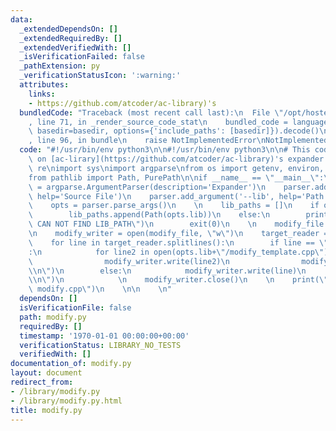 ```yaml
---
data:
  _extendedDependsOn: []
  _extendedRequiredBy: []
  _extendedVerifiedWith: []
  _isVerificationFailed: false
  _pathExtension: py
  _verificationStatusIcon: ':warning:'
  attributes:
    links:
    - https://github.com/atcoder/ac-library)'s
  bundledCode: "Traceback (most recent call last):\n  File \"/opt/hostedtoolcache/Python/3.10.6/x64/lib/python3.10/site-packages/onlinejudge_verify/documentation/build.py\"\
    , line 71, in _render_source_code_stat\n    bundled_code = language.bundle(stat.path,\
    \ basedir=basedir, options={'include_paths': [basedir]}).decode()\n  File \"/opt/hostedtoolcache/Python/3.10.6/x64/lib/python3.10/site-packages/onlinejudge_verify/languages/python.py\"\
    , line 96, in bundle\n    raise NotImplementedError\nNotImplementedError\n"
  code: "#!/usr/bin/env python3\n\n#!/usr/bin/env python3\n\n# This code is based\
    \ on [ac-lirary](https://github.com/atcoder/ac-library)'s expander.py.\n\nimport\
    \ re\nimport sys\nimport argparse\nfrom os import getenv, environ, pathsep, fspath\n\
    from pathlib import Path, PurePath\n\nif __name__ == \"__main__\":\n    parser\
    \ = argparse.ArgumentParser(description='Expander')\n    parser.add_argument('source',\
    \ help='Source File')\n    parser.add_argument('--lib', help='Path to Otera Library')\n\
    \    opts = parser.parse_args()\n    \n    lib_paths = []\n    if opts.lib:\n\
    \        lib_paths.append(Path(opts.lib))\n    else:\n        print(\"[ERROR]\
    \ CAN NOT FIND LIB_PATH\")\n        exit(0)\n    \n    modify_file = \"modify.cpp\"\
    \n    modify_writer = open(modify_file, \"w\")\n    target_reader = open(opts.source).read()\n\
    \    for line in target_reader.splitlines():\n        if line == \"#include<bits/stdc++.h>\"\
    :\n            for line2 in open(opts.lib+\"/modify_template.cpp\").read().splitlines():\n\
    \                modify_writer.write(line2)\n                modify_writer.write(\"\
    \\n\")\n        else:\n            modify_writer.write(line)\n            modify_writer.write(\"\
    \\n\")\n            \n    modify_writer.close()\n    \n    print(\"[INFO] generate\
    \ modify.cpp\")\n    \n\n    \n"
  dependsOn: []
  isVerificationFile: false
  path: modify.py
  requiredBy: []
  timestamp: '1970-01-01 00:00:00+00:00'
  verificationStatus: LIBRARY_NO_TESTS
  verifiedWith: []
documentation_of: modify.py
layout: document
redirect_from:
- /library/modify.py
- /library/modify.py.html
title: modify.py
---
```

